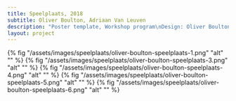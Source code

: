 ```yaml
---
title: Speelplaats, 2018
subtitle: Oliver Boulton, Adriaan Van Leuven
description: "Poster template, Workshop program\nDesign: Oliver Boulton, Adriaan van Leuven\nPosters by: (1) Adriaan van Leuven (4) Yeliz Secerli, Moriz Oberberger (8) Austin Redman (10) Andrea Salerno, Sarah Cleeremans\nRisograph, 420 × 594mm"
layout: project
---
```

{% fig "/assets/images/speelplaats/oliver-boulton-speelplaats-1.png" "alt" "" %}
{% fig "/assets/images/speelplaats/oliver-boulton-speelplaats-3.png" "alt" "" %}
{% fig "/assets/images/speelplaats/oliver-boulton-speelplaats-4.png" "alt" "" %}
{% fig "/assets/images/speelplaats/oliver-boulton-speelplaats-5.png" "alt" "" %}
{% fig "/assets/images/speelplaats/oliver-boulton-speelplaats-6.png" "alt" "" %}